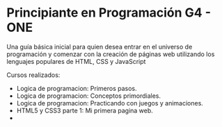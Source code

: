 # Principiante en Programación G4 - ONE

Una guía básica inicial para quien desea entrar en el universo de programación y comenzar con la creación de páginas web utilizando los lenguajes populares de HTML, CSS y JavaScript

Cursos realizados: 

- Logica de programacion: Primeros pasos.
- Logica de programacion: Conceptos primordiales.
- Logica de programacion: Practicando con juegos y animaciones.
- HTML5 y CSS3 parte 1: Mi primera pagina web.
- 